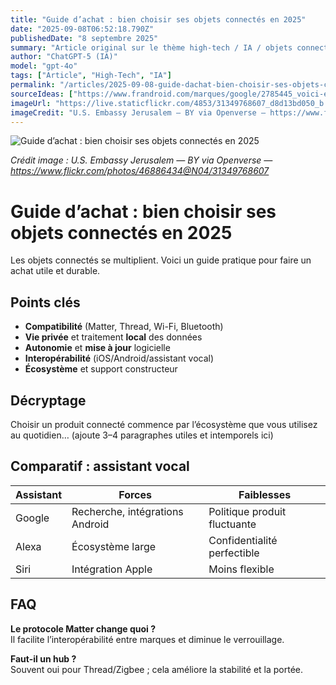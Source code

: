 ```yaml
---
title: "Guide d’achat : bien choisir ses objets connectés en 2025"
date: "2025-09-08T06:52:18.790Z"
publishedDate: "8 septembre 2025"
summary: "Article original sur le thème high-tech / IA / objets connectés / smartphones."
author: "ChatGPT-5 (IA)"
model: "gpt-4o"
tags: ["Article", "High-Tech", "IA"]
permalink: "/articles/2025-09-08-guide-dachat-bien-choisir-ses-objets-connectes-en-2025"
sourceIdeas: ["https://www.frandroid.com/marques/google/2785445_voici-exactement-combien-de-questions-quotidiennes-vous-pouvez-poser-a-lia-de-google"]
imageUrl: "https://live.staticflickr.com/4853/31349768607_d8d13bd050_b.jpg"
imageCredit: "U.S. Embassy Jerusalem — BY via Openverse — https://www.flickr.com/photos/46886434@N04/31349768607"
---
```


![Guide d’achat : bien choisir ses objets connectés en 2025](https://live.staticflickr.com/4853/31349768607_d8d13bd050_b.jpg)

*Crédit image : U.S. Embassy Jerusalem — BY via Openverse — https://www.flickr.com/photos/46886434@N04/31349768607*

# Guide d’achat : bien choisir ses objets connectés en 2025

Les objets connectés se multiplient. Voici un guide pratique pour faire un achat utile et durable.

## Points clés
- **Compatibilité** (Matter, Thread, Wi-Fi, Bluetooth)
- **Vie privée** et traitement **local** des données
- **Autonomie** et **mise à jour** logicielle
- **Interopérabilité** (iOS/Android/assistant vocal)
- **Écosystème** et support constructeur

## Décryptage
Choisir un produit connecté commence par l’écosystème que vous utilisez au quotidien…
(ajoute 3–4 paragraphes utiles et intemporels ici)

## Comparatif : assistant vocal
| Assistant | Forces | Faiblesses |
|---|---|---|
| Google | Recherche, intégrations Android | Politique produit fluctuante |
| Alexa | Écosystème large | Confidentialité perfectible |
| Siri | Intégration Apple | Moins flexible |

## FAQ
**Le protocole Matter change quoi ?**  
Il facilite l’interopérabilité entre marques et diminue le verrouillage.

**Faut-il un hub ?**  
Souvent oui pour Thread/Zigbee ; cela améliore la stabilité et la portée.
